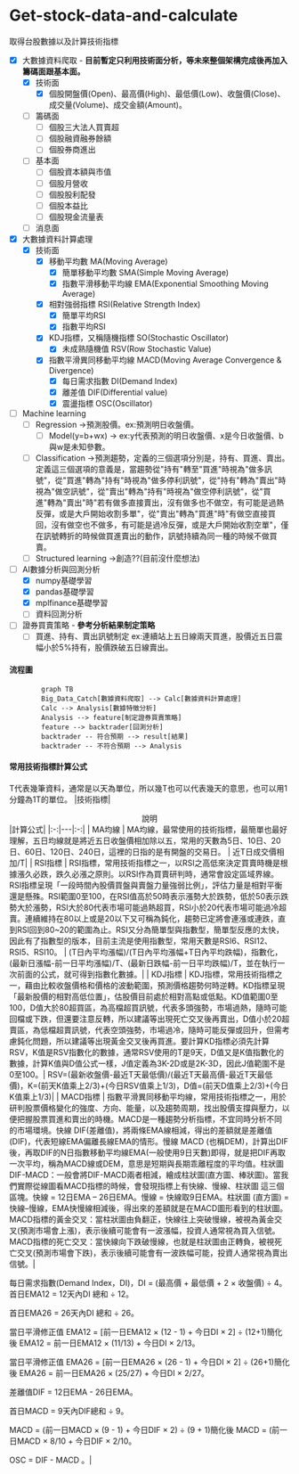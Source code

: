 # Get-stock-data-and-calculate
取得台股數據以及計算技術指標
- [x] 大數據資料爬取 - **目前暫定只利用技術面分析，等未來整個架構完成後再加入籌碼面跟基本面。**
  - [x] 技術面 
    - [x] 個股開盤價(Open)、最高價(High)、最低價(Low)、收盤價(Close)、成交量(Volume)、成交金額(Amount)。
  - [ ] 籌碼面
    - [ ] 個股三大法人買賣超
    - [ ] 個股融資融券餘額
    - [ ] 個股券商進出
  - [ ] 基本面
    - [ ] 個股資本額與市值
    - [ ] 個股月營收
    - [ ] 個股股利配發
    - [ ] 個股本益比
    - [ ] 個股現金流量表 
  - [ ] 消息面 
- [x] 大數據資料計算處理
  - [x] 技術面
    - [x] 移動平均數 MA(Moving Average)
      - [x] 簡單移動平均數 SMA(Simple Moving Average)
      - [x] 指數平滑移動平均線 EMA(Exponential Smoothing Moving Average)
    - [x] 相對強弱指標 RSI(Relative Strength Index)
      - [x] 簡單平均RSI
      - [x] 指數平均RSI
    - [x] KDJ指標，又稱隨機指標 SO(Stochastic Oscillator)
      - [x] 未成熟隨機值 RSV(Row Stochastic Value)
    - [x] 指數平滑異同移動平均線 MACD(Moving Average Convergence & Divergence)
      - [x] 每日需求指數 DI(Demand Index)
      - [x] 離差值 DIF(Differential value)
      - [x] 震盪指標 OSC(Oscillator)
- [ ] Machine learning
  - [ ] Regression ->預測股價。ex:預測明日收盤價。
    - [ ] Model(y=b+wx) -> ex:y代表預測的明日收盤價、x是今日收盤價、b與w是未知參數。
  - [ ] Classification ->預測趨勢，定義的三個選項分別是，持有、買進、賣出。定義這三個選項的意義是，當趨勢從"持有"轉至"買進"時視為"做多訊號"，從"買進"轉為"持有"時視為"做多停利訊號"，從"持有"轉為"賣出"時視為"做空訊號"，從"賣出"轉為"持有"時視為"做空停利訊號"，從"買進"轉為"賣出"時"若有做多直接賣出，沒有做多也不做空，有可能是過熱反彈，或是大戶開始收割多單"，從"賣出"轉為"買進"時"有做空直接買回，沒有做空也不做多，有可能是過冷反彈，或是大戶開始收割空單"，僅在訊號轉折的時候做買進賣出的動作，訊號持續為同一種的時候不做買賣。
  - [ ] Structured learning ->創造??(目前沒什麼想法)
- [ ] AI數據分析與回測分析
  - [x] numpy基礎學習
  - [x] pandas基礎學習
  - [x] mplfinance基礎學習
  - [ ] 資料回測分析
- [ ] 證券買賣策略 - **參考分析結果制定策略**
  - [ ] 買進、持有、賣出訊號制定 ex:連續站上五日線兩天買進，股價近五日震幅小於5%持有，股價跌破五日線賣出。

#### 流程圖
```mermaid
        graph TB
        Big_Data_Catch[數據資料爬取] --> Calc[數據資料計算處理]
        Calc --> Analysis[數據特徵分析]
        Analysis --> feature[制定證券買賣策略]
        feature --> backtrader[回測分析]
        backtrader -- 符合預期 --> result[結果]
        backtrader -- 不符合預期 --> Analysis
```
#### 常用技術指標計算公式
T代表幾筆資料，通常是以天為單位，所以幾T也可以代表幾天的意思，也可以用1分鐘為1T的單位。
|技術指標|<center>說明</center>|計算公式|
|:-:|---|:-:|
| MA均線  | MA均線，最常使用的技術指標，最簡單也最好理解，五日均線就是將近五日收盤價相加除以五，常用的天數為5日、10日、20日、60日、120日、240日，這裡的日指的是有開盤的交易日。  | 近T日成交價相加/T|
| RSI指標  | RSI指標，常用技術指標之一，以RSI之高低來決定買賣時機是根據漲久必跌，跌久必漲之原則。以RSI作為買賣研判時，通常會設定區域界線。RSI指標呈現「一段時間內股價買盤與賣盤力量強弱比例」，評估力量是相對平衡還是懸殊。RSI範圍0至100，在RSI值高於50時表示漲勢大於跌勢，低於50表示跌勢大於漲勢，RSI大於80代表市場可能過熱超買，RSI小於20代表市場可能過冷超賣。連續維持在80以上或是20以下又可稱為鈍化，趨勢已定將會連漲或連跌，直到RSI回到80~20的範圍為止。RSI又分為簡單型與指數型，簡單型反應的太快，因此有了指數型的版本，目前主流是使用指數型，常用天數是RSI6、RSI12、RSI5、RSI10。  | (T日內平均漲幅)/(T日內平均漲幅+T日內平均跌幅)，指數化，(最新日漲幅-前一日平均漲幅)/T、(最新日跌幅-前一日平均跌幅)/T，並在執行一次前面的公式，就可得到指數化數據。|
| KDJ指標   | KDJ指標，常用技術指標之一，藉由比較收盤價格和價格的波動範圍，預測價格趨勢何時逆轉。KD指標呈現「最新股價的相對高低位置」，估股價目前處於相對高點或低點。KD值範圍0至100，D值大於80超買區，為高檔超買訊號，代表多頭強勢，市場過熱，隨時可能回檔或下跌，但還要注意反轉，所以建議等出現死亡交叉後再賣出，D值小於20超賣區，為低檔超賣訊號，代表空頭強勢，市場過冷，隨時可能反彈或回升，但需考慮鈍化問題，所以建議等出現黃金交叉後再買進。要計算KD指標必須先計算RSV，K值是RSV指數化的數據，通常RSV使用的T是9天，D值又是K值指數化的數據，計算K值與D值公式一樣，J值定義為3K-2D或是2K-3D，因此J值範圍不是0至100。| RSV=(最新收盤價-最近T天最低價)/(最近T天最高價-最近T天最低價)，K=(前天K值乘上2/3)+(今日RSV值乘上1/3)，D值=(前天D值乘上2/3)+(今日K值乘上1/3)|
| MACD指標  | 指數平滑異同移動平均線，常用技術指標之一，用於研判股票價格變化的強度、方向、能量，以及趨勢周期，找出股價支撐與壓力，以便把握股票買進和賣出的時機。MACD是一種趨勢分析指標，不宜同時分析不同的市場環境。快線 DIF(差離值)，將兩條EMA線相減，得出的差額就是差離值(DIF)，代表短線EMA偏離長線EMA的情形。慢線 MACD (也稱DEM)，計算出DIF後，再取DIF的N日指數移動平均線EMA(一般使用9日天數)即得，就是把DIF再取一次平均，稱為MACD線或DEM，意思是短期與長期乖離程度的平均值。柱狀圖 DIF-MACD：一般會將DIF-MACD兩者相減，繪成柱狀圖(直方圖、棒狀圖)。當我們實際從線圖看MACD指標的時候，會發現指標上有快線、慢線、柱狀圖 這三個區塊。快線 = 12日EMA – 26日EMA。慢線 = 快線取9日EMA。柱狀圖 (直方圖) = 快線–慢線，EMA快慢線相減後，得出來的差額就是在MACD圖形看到的柱狀圖。MACD指標的黃金交叉：當柱狀圖由負翻正，快線往上突破慢線，被視為黃金交叉(預測市場會上漲)，表示後續可能會有一波漲幅，投資人通常視為買入信號。MACD指標的死亡交叉：當快線向下跌破慢線，也就是柱狀圖由正轉負，被視死亡交叉(預測市場會下跌)，表示後續可能會有一波跌幅可能，投資人通常視為賣出信號。|<p>每日需求指數(Demand Index，DI)，DI = (最高價 + 最低價 + 2 × 收盤價) ÷ 4。首日EMA12 = 12天內DI 總和 ÷ 12。</p><p>首日EMA26 = 26天內DI 總和 ÷ 26。</p><p>當日平滑修正值 EMA12 = [前一日EMA12 × (12 - 1) + 今日DI × 2] ÷ (12+1)簡化後 EMA12 = 前一日EMA12 × (11/13) + 今日DI × 2/13。</p><p>當日平滑修正值 EMA26 = [前一日EMA26 × (26 - 1) + 今日DI × 2] ÷ (26+1)簡化後 EMA26 = 前一日EMA26 × (25/27) + 今日DI × 2/27。</p><p>差離值DIF = 12日EMA - 26日EMA。</p><p>首日MACD = 9天內DIF總和 ÷ 9。</p><p>MACD = (前一日MACD × (9 - 1) + 今日DIF × 2) ÷ (9 + 1)簡化後 MACD = (前一日MACD × 8/10 + 今日DIF × 2/10。</p>OSC = DIF - MACD 。|
